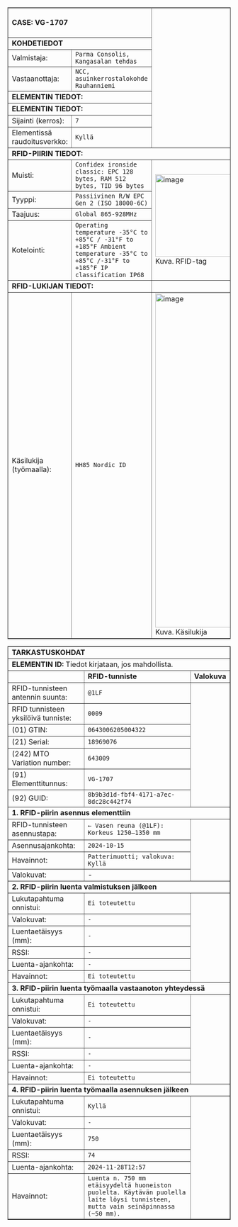 <table border="1" cellspacing="0" cellpadding="0">
<tbody>
<tr><td colspan="2"><br><strong>CASE: VG-1707</strong><br><br></td></tr>
<tr><td colspan="2"><strong>KOHDETIEDOT</strong></td></tr>
<tr>
  <td>Valmistaja:</td>
  <td><code>Parma Consolis, Kangasalan tehdas</code></td>
</tr>
<tr>
  <td>Vastaanottaja:</td>
  <td><code>NCC, asuinkerrostalokohde Rauhanniemi</code></td>
</tr>
<tr><td colspan="2"><strong>ELEMENTIN TIEDOT:</strong><br></td></tr>
<tr><td colspan="2"><strong>ELEMENTIN TIEDOT:</strong></td></tr>
<tr><td>Sijainti (kerros):</td><td><code>7</code></td></tr>
<tr><td>Elementissä raudoitusverkko:</td><td><code>Kyllä</code></td></tr>
<tr><td colspan="3"><strong>RFID-PIIRIN TIEDOT:</strong></td></tr>
<tr>
  <td>Muisti:</td>
  <td><code>Confidex ironside classic: EPC 128 bytes, RAM 512 bytes, TID 96 bytes </code></td>
  <td rowspan="4"><img width="399" height="186" alt="image" src="https://github.com/user-attachments/assets/1db27682-122b-4bb4-8de4-5c1337e464d1" /> <br> Kuva. RFID-tag
</td>
</tr>
<tr>
  <td>Tyyppi:</td>
  <td><code>Passiivinen R/W EPC Gen 2 (ISO 18000-6C)</code></td>
</tr>
<tr>
  <td>Taajuus:</td>
  <td><code>Global 865-928MHz </code></td>
</tr>
<tr>
  <td>Kotelointi:</td>
  <td><code>Operating temperature -35°C to +85°C / -31°F to +185°F Ambient temperature -35°C to +85°C /-31°F to +185°F IP classification IP68 </code></td>
</tr>
<tr><td colspan="2"><strong>RFID-LUKIJAN TIEDOT:</strong></td></tr>
<tr>
  <td>Käsilukija (työmaalla):</td>
  <td><code>HH85 Nordic ID </code></td>
  <td><img width="526" height="754" alt="image" src="https://github.com/user-attachments/assets/1ba40ea2-0d0c-4942-98f5-38403811eeb6" /><br> Kuva. Käsilukija
</td>
</tr>
</tbody>
</table>
<table border="1" cellspacing="0" cellpadding="0">
<tbody>
<tr><td colspan="5"><strong>TARKASTUSKOHDAT</strong></td></tr>
<tr><td colspan="5"><strong>ELEMENTIN ID:</strong> Tiedot kirjataan, jos mahdollista.</td></tr>
<tr><td></td><td><strong>RFID-tunniste</strong></td><td><strong>Valokuva</strong></td></tr>
<tr><td>RFID-tunnisteen antennin suunta:</td><td><code>@1LF</code></td><td rowspan="7"></td></tr>
<tr><td>RFID tunnisteen yksilöivä tunniste:</td><td><code>0009</code></td></tr>
<tr><td>(01) GTIN:</td><td><code>0643006205004322</code></td></tr>
<tr><td>(21) Serial:</td><td><code>18969076</code></td></tr>
<tr><td>(242) MTO Variation number:</td><td><code>643009</code></td></tr>
<tr><td>(91) Elementtitunnus:</td><td><code>VG-1707</code></td></tr>
<tr><td>(92) GUID:</td><td><code>8b9b3d1d-fbf4-4171-a7ec-8dc28c442f74</code></td></tr>
<tr><td colspan="5"><strong>1. RFID-piirin asennus elementtiin</strong></td></tr>
<tr><td>RFID-tunnisteen asennustapa:</td><td><code>← Vasen reuna (@1LF): Korkeus 1250–1350 mm</code></td><td rowspan="4"></td></tr>
<tr><td>Asennusajankohta:</td><td><code>2024-10-15</code></td></tr>
<tr><td>Havainnot:</td><td><code>Patterimuotti; valokuva: Kyllä</code></td></tr>
<tr><td>Valokuvat:</td><td>-</td></tr>
<tr><td colspan="5"><strong>2. RFID-piirin luenta valmistuksen jälkeen</strong></td></tr>
<tr><td>Lukutapahtuma onnistui:</td><td><code>Ei toteutettu</code></td><td rowspan="6"></td></tr>
<tr><td>Valokuvat:</td><td><code>-</code></td></tr>
<tr><td>Luentaetäisyys (mm):</td><td><code>-</code></td></tr>
<tr><td>RSSI:</td><td><code>-</code></td></tr>
<tr><td>Luenta-ajankohta:</td><td><code>-</code></td></tr>
<tr><td>Havainnot:</td><td><code>Ei toteutettu</code></td></tr>
<tr><td colspan="5"><strong>3. RFID-piirin luenta työmaalla vastaanoton yhteydessä</strong></td></tr>
<tr><td>Lukutapahtuma onnistui:</td><td><code>Ei toteutettu</code></td><td rowspan="6"></td></tr>
<tr><td>Valokuvat:</td><td><code>-</code></td></tr>
<tr><td>Luentaetäisyys (mm):</td><td><code>-</code></td></tr>
<tr><td>RSSI:</td><td><code>-</code></td></tr>
<tr><td>Luenta-ajankohta:</td><td><code>-</code></td></tr>
<tr><td>Havainnot:</td><td><code>Ei toteutettu</code></td></tr>
<tr><td colspan="5"><strong>4. RFID-piirin luenta työmaalla asennuksen jälkeen</strong></td></tr>
<tr><td>Lukutapahtuma onnistui:</td><td><code>Kyllä</code></td><td rowspan="6"></td></tr>
<tr><td>Valokuvat:</td><td><code>-</code></td></tr>
<tr><td>Luentaetäisyys (mm):</td><td><code>750</code></td></tr>
<tr><td>RSSI:</td><td><code>74</code></td></tr>
<tr><td>Luenta-ajankohta:</td><td><code>2024-11-28T12:57</code></td></tr>
<tr><td>Havainnot:</td><td><code>Luenta n. 750 mm etäisyydeltä huoneiston puolelta. Käytävän puolella laite löysi tunnisteen, mutta vain seinäpinnassa (~50 mm).</code></td></tr>
</tbody>
</table>
</table>

